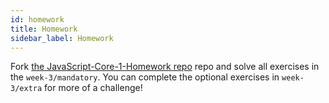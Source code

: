 ```yaml
---
id: homework
title: Homework
sidebar_label: Homework
---
```


Fork [the JavaScript-Core-1-Homework repo](https://github.com/CodeYourFuture/JavaScript-Core-1-Homework) repo and solve all exercises in the `week-3/mandatory`. You can complete the optional exercises in `week-3/extra` for more of a challenge!
